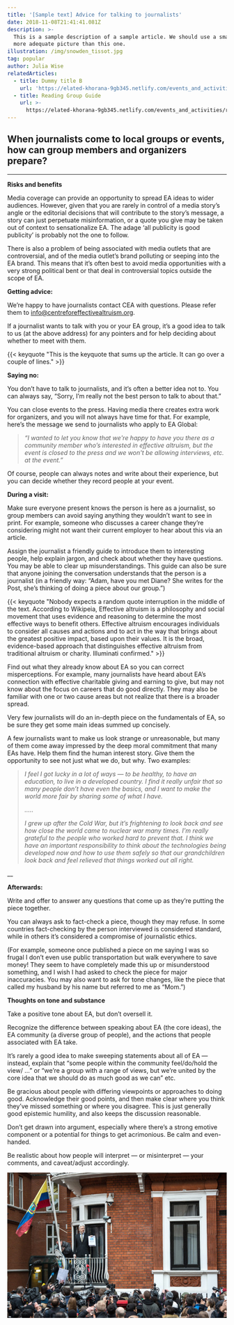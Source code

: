 ```yaml
---
title: '[Sample text] Advice for talking to journalists'
date: 2018-11-08T21:41:41.081Z
description: >-
  This is a sample description of a sample article. We should use a smaller and
  more adequate picture than this one.
illustration: /img/snowden_tissot.jpg
tag: popular
author: Julia Wise
relatedArticles:
  - title: Dummy title B
    url: 'https://elated-khorana-9gb345.netlify.com/events_and_activities/dummyb/'
  - title: Reading Group Guide
    url: >-
      https://elated-khorana-9gb345.netlify.com/events_and_activities/reading-groups/
---
```

## When journalists come to local groups or events, how can group members and organizers prepare?

- - -

**Risks and benefits**

Media coverage can provide an opportunity to spread EA ideas to wider audiences. However, given that you are rarely in control of a media story’s angle or the editorial decisions that will contribute to the story’s message, a story can just perpetuate misinformation, or a quote you give may be taken out of context to sensationalize EA. The adage ‘all publicity is good publicity’ is probably not the one to follow.

There is also a problem of being associated with media outlets that are controversial, and of the media outlet’s brand polluting or seeping into the EA brand. This means that it’s often best to avoid media opportunities with a very strong political bent or that deal in controversial topics outside the scope of EA.

**Getting advice:**

We’re happy to have journalists contact CEA with questions. Please refer them to info@centreforeffectivealtruism.org.

If a journalist wants to talk with you or your EA group, it’s a good idea to talk to us (at the above address) for any pointers and for help deciding about whether to meet with them.

{{< keyquote "This is the keyquote that sums up the article. It can go over a couple of lines." >}}

**Saying no:**

You don’t have to talk to journalists, and it’s often a better idea not to. You can always say, “Sorry, I’m really not the best person to talk to about that.”

You can close events to the press. Having media there creates extra work for organizers, and you will not always have time for that. For example, here’s the message we send to journalists who apply to EA Global:

> _“I wanted to let you know that we're happy to have you there as a community member who’s interested in effective altruism, but the event is closed to the press and we won't be allowing interviews, etc. at the event.”_

Of course, people can always notes and write about their experience, but you can decide whether they record people at your event.

**During a visit:**

Make sure everyone present knows the person is here as a journalist, so group members can avoid saying anything they wouldn’t want to see in print. For example, someone who discusses a career change they’re considering might not want their current employer to hear about this via an article.

Assign the journalist a friendly guide to introduce them to interesting people, help explain jargon, and check about whether they have questions. You may be able to clear up misunderstandings. This guide can also be sure that anyone joining the conversation understands that the person is a journalist (in a friendly way: “Adam, have you met Diane? She writes for the Post, she’s thinking of doing a piece about our group.”)

{{< keyquote "Nobody expects a random quote interruption in the middle of the text. According to Wikipeia, Effective altruism is a philosophy and social movement that uses evidence and reasoning to determine the most effective ways to benefit others. Effective altruism encourages individuals to consider all causes and actions and to act in the way that brings about the greatest positive impact, based upon their values. It is the broad, evidence-based approach that distinguishes effective altruism from traditional altruism or charity. Illuminati confirmed." >}}

Find out what they already know about EA so you can correct misperceptions. For example, many journalists have heard about EA’s connection with effective charitable giving and earning to give, but may not know about the focus on careers that do good directly. They may also be familiar with one or two cause areas but not realize that there is a broader spread.

Very few journalists will do an in-depth piece on the fundamentals of EA, so be sure they get some main ideas summed up concisely.

A few journalists want to make us look strange or unreasonable, but many of them come away impressed by the deep moral commitment that many EAs have. Help them find the human interest story. Give them the opportunity to see not just what we do, but why. Two examples:

> _I feel I got lucky in a lot of ways — to be healthy, to have an education, to live in a developed country. I find it really unfair that so many people don’t have even the basics, and I want to make the world more fair by sharing some of what I have._
>
> _….._
>
> _I grew up after the Cold War, but it’s frightening to look back and see how close the world came to nuclear war many times. I’m really grateful to the people who worked hard to prevent that. I think we have an important responsibility to think about the technologies being developed now and how to use them safely so that our grandchildren look back and feel relieved that things worked out all right._

__

**Afterwards:**

Write and offer to answer any questions that come up as they’re putting the piece together.

You can always ask to fact-check a piece, though they may refuse. In some countries fact-checking by the person interviewed is considered standard, while in others it’s considered a compromise of journalistic ethics.

(For example, someone once published a piece on me saying I was so frugal I don’t even use public transportation but walk everywhere to save money! They seem to have completely made this up or misunderstood something, and I wish I had asked to check the piece for major inaccuracies. You may also want to ask for tone changes, like the piece that called my husband by his name but referred to me as “Mom.”)

**Thoughts on tone and substance**

Take a positive tone about EA, but don’t oversell it.

Recognize the difference between speaking about EA (the core ideas), the EA community (a diverse group of people), and the actions that people associated with EA take.

It’s rarely a good idea to make sweeping statements about all of EA — instead, explain that “some people within the community feel/do/hold the view/ …” or “we’re a group with a range of views, but we’re united by the core idea that we should do as much good as we can” etc.

Be gracious about people with differing viewpoints or approaches to doing good. Acknowledge their good points, and then make clear where you think they’ve missed something or where you disagree. This is just generally good epistemic humility, and also keeps the discussion reasonable.

Don’t get drawn into argument, especially where there’s a strong emotive component or a potential for things to get acrimonious. Be calm and even-handed.

Be realistic about how people will interpret — or misinterpret — your comments, and caveat/adjust accordingly.

![null](/img/sample_image.jpg)
